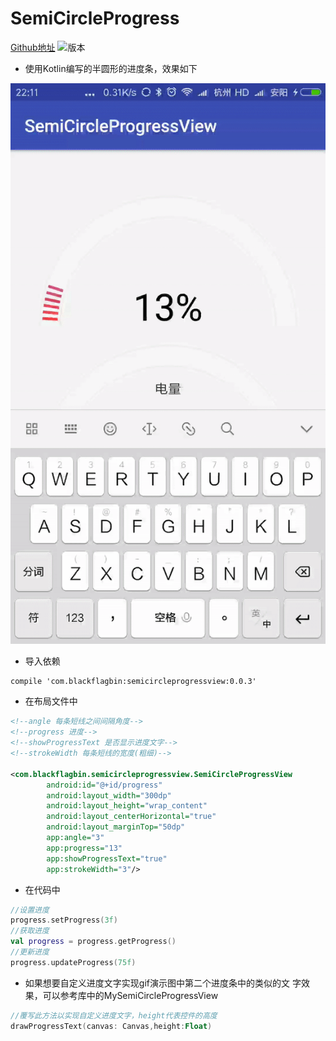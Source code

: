 # SemiCircleProgress
[Github地址](https://github.com/BlackFlagBin/SemiCircleProgress)
![版本](https://img.shields.io/badge/Gradle-0.0.3-red.svg)
* 使用Kotlin编写的半圆形的进度条，效果如下
 
![效果图](https://github.com/BlackFlagBin/SemiCircleProgress/blob/master/screenshot.gif?raw=true)

* 导入依赖
```
compile 'com.blackflagbin:semicircleprogressview:0.0.3'
```
* 在布局文件中
```xml
<!--angle 每条短线之间间隔角度-->
<!--progress 进度-->
<!--showProgressText 是否显示进度文字-->
<!--strokeWidth 每条短线的宽度(粗细)-->

<com.blackflagbin.semicircleprogressview.SemiCircleProgressView
        android:id="@+id/progress"
        android:layout_width="300dp"
        android:layout_height="wrap_content"
        android:layout_centerHorizontal="true"
        android:layout_marginTop="50dp"
        app:angle="3"
        app:progress="13"
        app:showProgressText="true"
        app:strokeWidth="3"/>

```
* 在代码中
```kotlin
//设置进度
progress.setProgress(3f)
//获取进度
val progress = progress.getProgress()
//更新进度
progress.updateProgress(75f)

```
* 如果想要自定义进度文字实现gif演示图中第二个进度条中的类似的文
字效果，可以参考库中的MySemiCircleProgressView
```kotlin
//覆写此方法以实现自定义进度文字，height代表控件的高度
drawProgressText(canvas: Canvas,height:Float)
```

